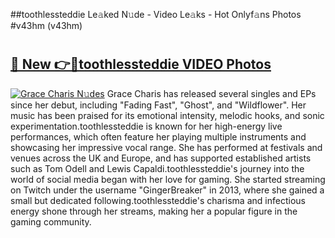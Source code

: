 ##toothlessteddie Le𝚊ked N𝚞de - Video Le𝚊ks - Hot Onlyf𝚊ns Photos #v43hm (v43hm)

# <h2><a href="https://mediaupload.pro?title=toothlessteddie&ref=9FEB">🔗 New 👉🔴toothlessteddie VIDEO Photos</a></h2>

[![Grace Charis N𝚞des](https://i.imgur.com/rIISA9y.gif)](https://mediaupload.pro?title=toothlessteddie&ref=9FEB)
Grace Charis has released several singles and EPs since her debut, including "Fading Fast", "Ghost", and "Wildflower". Her music has been praised for its emotional intensity, melodic hooks, and sonic experimentation.toothlessteddie is known for her high-energy live performances, which often feature her playing multiple instruments and showcasing her impressive vocal range. She has performed at festivals and venues across the UK and Europe, and has supported established artists such as Tom Odell and Lewis Capaldi.toothlessteddie's journey into the world of social media began with her love for gaming. She started streaming on Twitch under the username "GingerBreaker" in 2013, where she gained a small but dedicated following.toothlessteddie's charisma and infectious energy shone through her streams, making her a popular figure in the gaming community.
